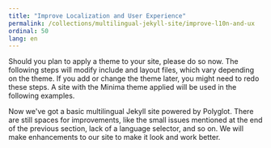 ```yaml
---
title: "Improve Localization and User Experience"
permalink: /collections/multilingual-jekyll-site/improve-l10n-and-ux
ordinal: 50
lang: en
---
```


Should you plan to apply a theme to your site, please do so now. The following
steps will modify include and layout files, which vary depending on the theme.
If you add or change the theme later, you might need to redo these steps. A
site with the Minima theme applied will be used in the following examples.

Now we've got a basic multilingual Jekyll site powered by Polyglot. There are
still spaces for improvements, like the small issues mentioned at the end of
the previous section, lack of a language selector, and so on. We will make
enhancements to our site to make it look and work better.
